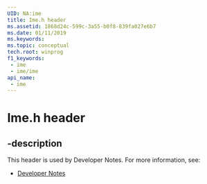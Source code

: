 ```yaml
---
UID: NA:ime
title: Ime.h header
ms.assetid: 1868d24c-599c-3a55-b0f8-839fa027e6b7
ms.date: 01/11/2019
ms.keywords: 
ms.topic: conceptual
tech.root: winprog
f1_keywords:
 - ime
 - ime/ime
api_name:
 - ime
---
```


# Ime.h header


## -description

This header is used by Developer Notes. For more information, see:

- [Developer Notes](../_winprog/index.md)


